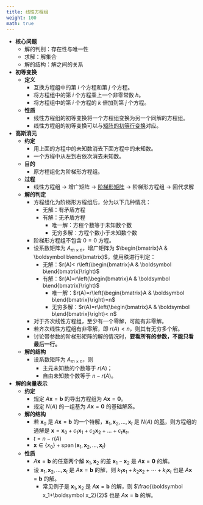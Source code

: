 ```yaml
---
title: 线性方程组
weight: 100
math: true
---
```


- **核心问题**
    - 解的判别：存在性与唯一性
    - 求解：解集合
    - 解的结构：解之间的关系
- **初等变换**
    - **定义**
        - 互换方程组中的第 $i$ 个方程和第 $j$ 个方程。
        - 将方程组中的第 $i$ 个方程乘上一个非零常数 $h$。
        - 将方程组中的第 $i$ 个方程的 $k$ 倍加到第 $j$ 个方程。
    - **性质**
        - 线性方程组的初等变换将一个方程组变换为另一个同解的方程组。
        - 线性方程组的初等变换可以与[矩阵的初等行变换](/docs/mathematics/linear-algebra/matrix#kso3bg)对应。
- **高斯消元**
    - **约定**
        - 用上面的方程中的未知数消去下面方程中的未知数。
        - 一个方程中从左到右依次消去未知数。
    - **目的**
        - 原方程组化为阶梯形方程组。
    - **过程**
        - 线性方程组 $\rightarrow$ 增广矩阵 $\rightarrow$ [阶梯形矩阵](/docs/mathematics/linear-algebra/matrix#tsmjx5) $\rightarrow$ 阶梯形方程组 $\rightarrow$ 回代求解
    - **解的判定**
        - 方程组化为阶梯形方程组后，分为以下几种情况：
            - 无解：有矛盾方程
            - 有解：无矛盾方程
                - 唯一解：方程个数等于未知数个数
                - 无穷多解：方程个数小于未知数个数
        - 阶梯形方程组不包含 $0=0$ 方程。
        - 设系数矩阵为 $A_{m\times n}$，增广矩阵为 $\begin{bmatrix}A & \boldsymbol b\end{bmatrix}$，使用秩进行判定：
            - 无解：$r(A)< r\left(\begin{bmatrix}A & \boldsymbol b\end{bmatrix}\right)$
            - 有解：$r(A)=r\left(\begin{bmatrix}A & \boldsymbol b\end{bmatrix}\right)$
                - 唯一解：$r(A)=r\left(\begin{bmatrix}A & \boldsymbol b\end{bmatrix}\right)=n$
                - 无穷多解：$r(A)=r\left(\begin{bmatrix}A & \boldsymbol b\end{bmatrix}\right)< n$
        - 对于齐次线性方程组，至少有一个零解，可能有非零解。
        - 若齐次线性方程组有非零解，即 $r(A)<n$，则其有无穷多个解。
        - 讨论带参数的阶梯形矩阵的解的情况时，**要看所有的参数，不能只看最后一行。**
    - **解的结构**
        - 设系数矩阵为 $A_{m\times n}$，则
            - 主元未知数的个数等于 $r(A)$；
            - 自由未知数个数等于 $n-r(A)$。
- **解的向量表示**
    - **约定**
        - 规定 $A\boldsymbol x=\boldsymbol b$ 的导出方程组为 $A\boldsymbol x=\boldsymbol 0$。
        - 规定 $N(A)$ 的一组基为 $A\boldsymbol x=\boldsymbol 0$ 的基础解系。
    - **解的结构**
        - 若 $\boldsymbol x_0$ 是 $A\boldsymbol x=\boldsymbol b$ 的一个特解，$\boldsymbol x_1,\boldsymbol x_2,\dots,\boldsymbol x_t$ 是 $N(A)$ 的[基](/docs/mathematics/linear-algebra/vector-space#sohrgj)，则方程组的通解是 $\boldsymbol x=\boldsymbol x_0+c_1\boldsymbol x_1+c_2\boldsymbol x_2+\dots+c_t\boldsymbol x_t$。
        - $t=n-r(A)$
        - $\boldsymbol x\in\{x_0\}+\operatorname{span}(\boldsymbol x_1,\boldsymbol x_2,\dots,\boldsymbol x_t)$
    - **性质**
        - $A\boldsymbol x=\boldsymbol b$ 的任意两个解 $\boldsymbol x_1,\boldsymbol x_2$ 的差 $\boldsymbol x_1-\boldsymbol x_2$ 是 $A\boldsymbol x=\boldsymbol 0$ 的解。
        - 设 $\boldsymbol x_1,\boldsymbol x_2,\dots,\boldsymbol x_t$ 是 $A\boldsymbol x=\boldsymbol b$ 的解，则 $k_1\boldsymbol x_1+k_2\boldsymbol x_2+\cdots+k_t\boldsymbol x_t$ 也是 $A\boldsymbol x=\boldsymbol b$ 的解。
            - 常见例子是 $\boldsymbol x_1,\boldsymbol x_2$ 是 $A\boldsymbol x=\boldsymbol b$ 的解，则 $\frac{\boldsymbol x_1+\boldsymbol x_2}{2}$ 也是 $A\boldsymbol x=\boldsymbol b$ 的解。

